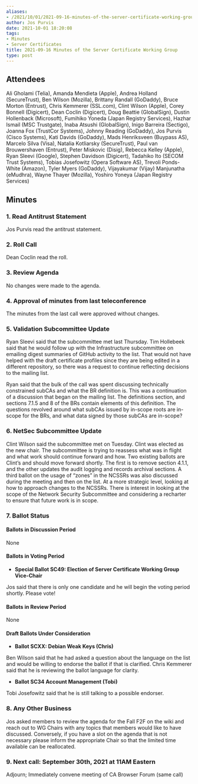 ```yaml
---
aliases:
- /2021/10/01/2021-09-16-minutes-of-the-server-certificate-working-group/
author: Jos Purvis
date: 2021-10-01 18:20:08
tags:
- Minutes
- Server Certificates
title: 2021-09-16 Minutes of the Server Certificate Working Group
type: post
---
```


## Attendees

Ali Gholami (Telia), Amanda Mendieta (Apple), Andrea Holland (SecureTrust), Ben Wilson (Mozilla), Brittany Randall (GoDaddy), Bruce Morton (Entrust), Chris Kemmerer (SSL.com), Clint Wilson (Apple), Corey Bonnell (Digicert), Dean Coclin (Digicert), Doug Beattie (GlobalSign), Dustin Hollenback (Microsoft), Fumihiko Yoneda (Japan Registry Services), Hazhar Ismail (MSC Trustgate), Inaba Atsushi (GlobalSign), Inigo Barreira (Sectigo), Joanna Fox (TrustCor Systems), Johnny Reading (GoDaddy), Jos Purvis (Cisco Systems), Kati Davids (GoDaddy), Mads Henriksveen (Buypass AS), Marcelo Silva (Visa), Natalia Kotliarsky (SecureTrust), Paul van Brouwershaven (Entrust), Peter Miskovic (Disig), Rebecca Kelley (Apple), Ryan Sleevi (Google), Stephen Davidson (Digicert), Tadahiko Ito (SECOM Trust Systems), Tobias Josefowitz (Opera Software AS), Trevoli Ponds-White (Amazon), Tyler Myers (GoDaddy), Vijayakumar (Vijay) Manjunatha (eMudhra), Wayne Thayer (Mozilla), Yoshiro Yoneya (Japan Registry Services)

## Minutes

### 1. Read Antitrust Statement

Jos Purvis read the antitrust statement.

### 2. Roll Call

Dean Coclin read the roll.

### 3. Review Agenda

No changes were made to the agenda.

### 4. Approval of minutes from last teleconference

The minutes from the last call were approved without changes.

### 5. Validation Subcommittee Update

Ryan Sleevi said that the subcommittee met last Thursday. Tim Hollebeek said that he would follow up with the Infrastructure subcommittee on emailing digest summaries of GitHub activity to the list. That would not have helped with the draft certificate profiles since they are being edited in a different repository, so there was a request to continue reflecting decisions to the mailing list.

Ryan said that the bulk of the call was spent discussing technically constrained subCAs and what the BR definition is. This was a continuation of a discussion that began on the mailing list. The definitions section, and sections 7.1.5 and 8 of the BRs contain elements of this definition. The questions revolved around what subCAs issued by in-scope roots are in-scope for the BRs, and what data signed by those subCAs are in-scope?

### 6. NetSec Subcommittee Update

Clint Wilson said the subcommittee met on Tuesday. Clint was elected as the new chair. The subcommittee is trying to reassess what was in flight and what work should continue forward and how. Two existing ballots are Clint’s and should move forward shortly. The first is to remove section 4.1.1, and the other updates the audit logging and records archival sections. A third ballot on the usage of “zones” in the NCSSRs was also discussed during the meeting and then on the list. At a more strategic level, looking at how to approach changes to the NCSSRs. There is interest in looking at the scope of the Network Security Subcommittee and considering a recharter to ensure that future work is in scope.

### 7. Ballot Status

#### Ballots in Discussion Period

None

#### Ballots in Voting Period

- **Special Ballot SC49: Election of Server Certificate Working Group Vice-Chair**

Jos said that there is only one candidate and he will begin the voting period shortly. Please vote!

#### Ballots in Review Period

None

#### Draft Ballots Under Consideration

- **Ballot SCXX: Debian Weak Keys (Chris)**

Ben Wilson said that he had asked a question about the language on the list and would be willing to endorse the ballot if that is clarified. Chris Kemmerer said that he is reviewing the ballot language for clarity.

- **Ballot SC34 Account Management (Tobi)**

Tobi Josefowitz said that he is still talking to a possible endorser.

### 8. Any Other Business

Jos asked members to review the agenda for the Fall F2F on the wiki and reach out to WG Chairs with any topics that members would like to have discussed. Conversely, if you have a slot on the agenda that is not necessary please inform the appropriate Chair so that the limited time available can be reallocated.

### 9. Next call: September 30th, 2021 at 11AM Eastern

Adjourn; Immediately convene meeting of CA Browser Forum (same call)